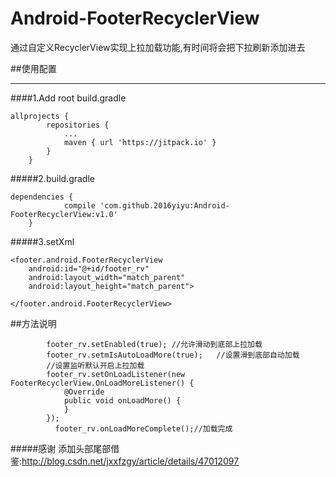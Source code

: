 # Android-FooterRecyclerView
通过自定义RecyclerView实现上拉加载功能,有时间将会把下拉刷新添加进去

##使用配置<br>
_ _ _ _
####1.Add root build.gradle
```
allprojects {
		repositories {
			...
			maven { url 'https://jitpack.io' }
		}
	}
```
#####2.build.gradle
```
dependencies {
	        compile 'com.github.2016yiyu:Android-FooterRecyclerView:v1.0'
	}
```
#####3.setXml
```
<footer.android.FooterRecyclerView
    android:id="@+id/footer_rv"
    android:layout_width="match_parent"
    android:layout_height="match_parent">

</footer.android.FooterRecyclerView>
```
##方法说明
```
        footer_rv.setEnabled(true); //允许滑动到底部上拉加载
        footer_rv.setmIsAutoLoadMore(true);   //设置滑到底部自动加载
        //设置监听默认开启上拉加载
        footer_rv.setOnLoadListener(new FooterRecyclerView.OnLoadMoreListener() {
            @Override
            public void onLoadMore() {
            }
        });
          footer_rv.onLoadMoreComplete();//加载完成
 ```
#####感谢
 添加头部尾部借鉴:http://blog.csdn.net/jxxfzgy/article/details/47012097

